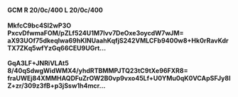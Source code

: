 #### GCM R 20/0c/400 L 20/0c/400
**MkfcC9bc4Sl2wP3O**<br/>**PxcvDfwmaFOM/pZLf524U1M7lvv7DeOxe3oycdW7wJM=**<br/>**aX93UOf75dkeqlwa69hKlNUaahKqfjS242VMLCFb9400w8+Hk0rRavKdrTX7ZKq5wfYzGq66CEU9UGrt...**<br/><br/>
**GqA3LF+JNRiVLAt5**<br/>**8/40qSdwgWidWMX4/yhdRTBMMPJTQ23tC9tXe96FXR8=**<br/>**fraUWEj84XMMHAQDFuZrOW2B0vp9vxo45Lf+U0YMu0qK0VCApSFJy8IZ+zr/309z3fB+p3jSsw1h4mcr...**